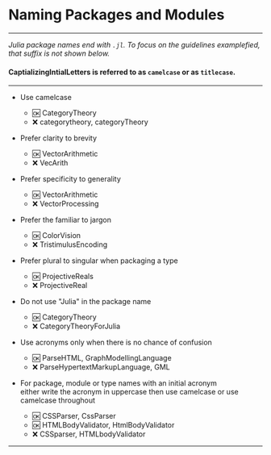# Naming Packages and Modules

----

_Julia package names end with `.jl`.  To  focus on the guidelines examplefied, that suffix is not shown below._

#### CaptializingIntialLetters is referred to as `camelcase` or as `titlecase`.

----

- Use camelcase
  - :ok: CategoryTheory
  - :x:  categorytheory, categoryTheory
  
- Prefer clarity to brevity  
  - :ok: VectorArithmetic
  - :x:  VecArith
  
- Prefer specificity to generality  
  - :ok: VectorArithmetic
  - :x:  VectorProcessing

- Prefer the familiar to jargon  
  - :ok: ColorVision
  - :x:  TristimulusEncoding

- Prefer plural to singular when packaging a type
  - :ok: ProjectiveReals
  - :x:  ProjectiveReal

- Do not use "Julia" in the package name
  - :ok: CategoryTheory
  - :x:  CategoryTheoryForJulia

- Use acronyms only when there is no chance of confusion
  - :ok: ParseHTML, GraphModellingLanguage
  - :x: ParseHypertextMarkupLanguage, GML

- For package, module or type names with an initial acronym  
  either write the acronym in uppercase then use camelcase
  or use camelcase throughout
  - :ok:  CSSParser, CssParser
  - :ok:  HTMLBodyValidator, HtmlBodyValidator
  - :x:  CSSparser, HTMLbodyValidator   
  
 ------
 
